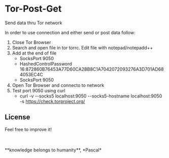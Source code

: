 # Tor-Post-Get
Send data thru Tor network


In order to use connection and either send or post data follow:
1. Close Tor Browser    
2. Search and open file in tor torrc. Edit file with notepad/notepadd++
3. Add at the end of file 
   - SocksPort 9050
   - HashedControlPassword 16:872860B76453A77D60CA2BB8C1A7042072093276A3D701AD684053EC4C
   - SocksPort 9050
4. Open Tor Browser and connecto to network 
5. Test port 9050 using curl
   - curl -v --socks5 localhost:9050 --socks5-hostname localhost:9050 -s https://check.torproject.org/


## License
Feel free to improve it!

<BR>
  <BR>
**knowledge belongs to humanity**, *Pascal*
